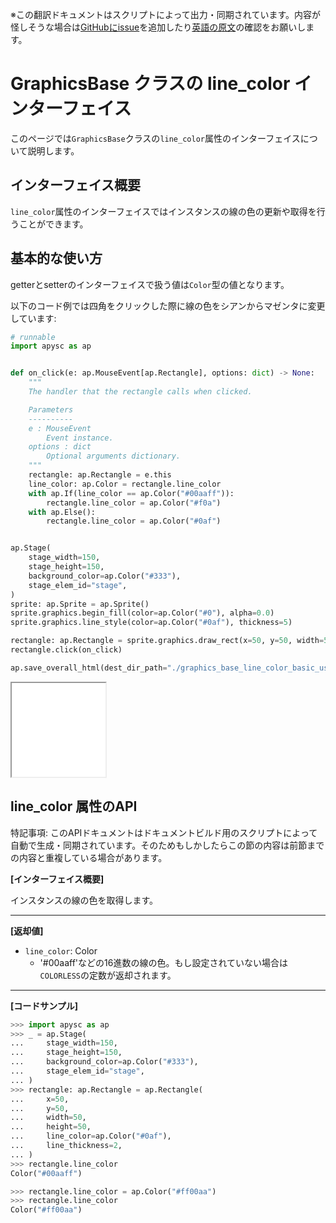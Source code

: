 <span class="inconspicuous-txt">※この翻訳ドキュメントはスクリプトによって出力・同期されています。内容が怪しそうな場合は<a href="https://github.com/simon-ritchie/apysc/issues" target="_blank">GitHubにissue</a>を追加したり[英語の原文](https://simon-ritchie.github.io/apysc/en/graphics_base_line_color.html)の確認をお願いします。</span>

# GraphicsBase クラスの line_color インターフェイス

このページでは`GraphicsBase`クラスの`line_color`属性のインターフェイスについて説明します。

## インターフェイス概要

`line_color`属性のインターフェイスではインスタンスの線の色の更新や取得を行うことができます。

## 基本的な使い方

getterとsetterのインターフェイスで扱う値は`Color`型の値となります。

以下のコード例では四角をクリックした際に線の色をシアンからマゼンタに変更しています:

```py
# runnable
import apysc as ap


def on_click(e: ap.MouseEvent[ap.Rectangle], options: dict) -> None:
    """
    The handler that the rectangle calls when clicked.

    Parameters
    ----------
    e : MouseEvent
        Event instance.
    options : dict
        Optional arguments dictionary.
    """
    rectangle: ap.Rectangle = e.this
    line_color: ap.Color = rectangle.line_color
    with ap.If(line_color == ap.Color("#00aaff")):
        rectangle.line_color = ap.Color("#f0a")
    with ap.Else():
        rectangle.line_color = ap.Color("#0af")


ap.Stage(
    stage_width=150,
    stage_height=150,
    background_color=ap.Color("#333"),
    stage_elem_id="stage",
)
sprite: ap.Sprite = ap.Sprite()
sprite.graphics.begin_fill(color=ap.Color("#0"), alpha=0.0)
sprite.graphics.line_style(color=ap.Color("#0af"), thickness=5)

rectangle: ap.Rectangle = sprite.graphics.draw_rect(x=50, y=50, width=50, height=50)
rectangle.click(on_click)

ap.save_overall_html(dest_dir_path="./graphics_base_line_color_basic_usage/")
```

<iframe src="static/graphics_base_line_color_basic_usage/index.html" width="150" height="150"></iframe>

## line_color 属性のAPI

<span class="inconspicuous-txt">特記事項: このAPIドキュメントはドキュメントビルド用のスクリプトによって自動で生成・同期されています。そのためもしかしたらこの節の内容は前節までの内容と重複している場合があります。</span>

**[インターフェイス概要]**

インスタンスの線の色を取得します。<hr>

**[返却値]**

- `line_color`: Color
  - '#00aaff'などの16進数の線の色。もし設定されていない場合は`COLORLESS`の定数が返却されます。

<hr>

**[コードサンプル]**

```py
>>> import apysc as ap
>>> _ = ap.Stage(
...     stage_width=150,
...     stage_height=150,
...     background_color=ap.Color("#333"),
...     stage_elem_id="stage",
... )
>>> rectangle: ap.Rectangle = ap.Rectangle(
...     x=50,
...     y=50,
...     width=50,
...     height=50,
...     line_color=ap.Color("#0af"),
...     line_thickness=2,
... )
>>> rectangle.line_color
Color("#00aaff")

>>> rectangle.line_color = ap.Color("#ff00aa")
>>> rectangle.line_color
Color("#ff00aa")
```